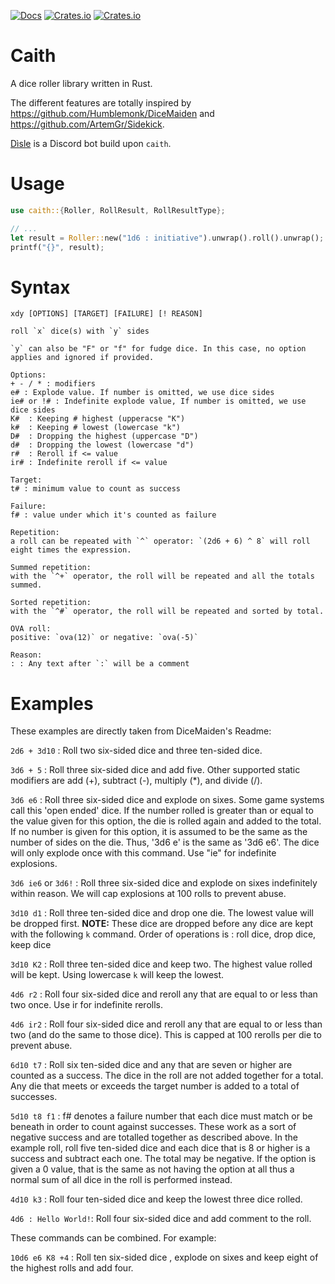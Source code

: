 [![Docs](https://docs.rs/caith/badge.svg)](https://docs.rs/caith)
[![Crates.io](https://img.shields.io/crates/d/caith.svg)](https://crates.io/crates/caith)
[![Crates.io](https://img.shields.io/crates/v/caith.svg)](https://crates.io/crates/caith)

# Caith

A dice roller library written in Rust.

The different features are totally inspired by https://github.com/Humblemonk/DiceMaiden
and https://github.com/ArtemGr/Sidekick.

[Dìsle](https://github.com/Geobert/disle/) is a Discord bot build upon `caith`.

# Usage

```rust
use caith::{Roller, RollResult, RollResultType};

// ...
let result = Roller::new("1d6 : initiative").unwrap().roll().unwrap();
printf("{}", result);
```

# Syntax

```
xdy [OPTIONS] [TARGET] [FAILURE] [! REASON]

roll `x` dice(s) with `y` sides

`y` can also be "F" or "f" for fudge dice. In this case, no option applies and ignored if provided.

Options:
+ - / * : modifiers
e# : Explode value. If number is omitted, we use dice sides
ie# or !# : Indefinite explode value, If number is omitted, we use dice sides
K#  : Keeping # highest (upperacse "K")
k#  : Keeping # lowest (lowercase "k")
D#  : Dropping the highest (uppercase "D")
d#  : Dropping the lowest (lowercase "d")
r#  : Reroll if <= value
ir# : Indefinite reroll if <= value

Target:
t# : minimum value to count as success

Failure:
f# : value under which it's counted as failure

Repetition:
a roll can be repeated with `^` operator: `(2d6 + 6) ^ 8` will roll eight times the expression.

Summed repetition:
with the `^+` operator, the roll will be repeated and all the totals summed.

Sorted repetition:
with the `^#` operator, the roll will be repeated and sorted by total.

OVA roll:
positive: `ova(12)` or negative: `ova(-5)`

Reason:
: : Any text after `:` will be a comment
```

# Examples

These examples are directly taken from DiceMaiden's Readme:

`2d6 + 3d10` : Roll two six-sided dice and three ten-sided dice.

`3d6 + 5` : Roll three six-sided dice and add five. Other supported static modifiers are add (+), subtract (-), multiply (*), and divide (/).

`3d6 e6` : Roll three six-sided dice and explode on sixes. Some game systems call this 'open ended' dice. If the number rolled is greater than or equal to the value given for this option, the die is rolled again and added to the total. If no number is given for this option, it is assumed to be the same as the number of sides on the die. Thus, '3d6 e' is the same as '3d6 e6'. The dice will only explode once with this command. Use "ie" for indefinite explosions.

`3d6 ie6` or `3d6!` : Roll three six-sided dice and explode on sixes indefinitely within reason. We will cap explosions at 100 rolls to prevent abuse.

`3d10 d1` : Roll three ten-sided dice and drop one die. The lowest value will be dropped first.  **NOTE:** These dice are dropped before any dice are kept with the following `k` command. Order of operations is : roll dice, drop dice, keep dice

`3d10 K2` : Roll three ten-sided dice and keep two. The highest value rolled will be kept.
Using lowercase `k` will keep the lowest.

`4d6 r2` : Roll four six-sided dice and reroll any that are equal to or less than two once. Use ir for indefinite rerolls.

`4d6 ir2` : Roll four six-sided dice and reroll any that are equal to or less than two (and do the same to those dice). This is capped at 100 rerolls per die to prevent abuse.

`6d10 t7` : Roll six ten-sided dice and any that are seven or higher are counted as a success. The dice in the roll are not added together for a total. Any die that meets or exceeds the target number is added to a total of successes.

`5d10 t8 f1` : f# denotes a failure number that each dice must match or be beneath in order to count against successes. These work as a sort of negative success and are totalled together as described above. In the example roll, roll five ten-sided dice and each dice that is 8 or higher is a success and subtract each one. The total may be negative. If the option is given a 0 value, that is the same as not having the option at all thus a normal sum of all dice in the roll is performed instead.

`4d10 k3` : Roll four ten-sided dice and keep the lowest three dice rolled.

`4d6 : Hello World!`: Roll four six-sided dice and add comment to the roll.

These commands can be combined. For example:

`10d6 e6 K8 +4` : Roll ten six-sided dice , explode on sixes and keep eight of the highest rolls and add four.
